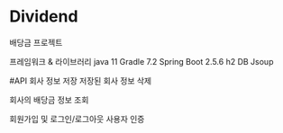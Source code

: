 # Dividend
배당금 프로젝트

프레임워크 & 라이브러리
java 11
Gradle 7.2
Spring Boot 2.5.6
h2 DB
Jsoup

#API
회사 정보 저장
저장된 회사 정보 삭제

회사의 배당금 정보 조회

회원가입 및 로그인/로그아웃
사용자 인증

